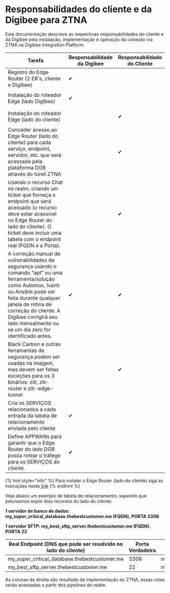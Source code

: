 # Responsabilidades do cliente e da Digibee para ZTNA

Esta documentação descreve as respectivas responsabilidades do cliente e da Digibee pela instalação, implementação e operação da conexão via ZTNA na Digibee Integration Platform.&#x20;

| Tarefa                                                                                                                                                                                                                                                                                          | Responsabilidade da Digibee | Responsabilidade do Cliente |
| ----------------------------------------------------------------------------------------------------------------------------------------------------------------------------------------------------------------------------------------------------------------------------------------------- | --------------------------- | --------------------------- |
| Registro do Edge Router (2 ER's, cliente e Digibee)                                                                                                                                                                                                                                             | ✔                           | <p><br></p>                 |
| Instalação do roteador Edge (lado Digibee)                                                                                                                                                                                                                                                      | ✔                           | <p><br></p>                 |
| Instalação do roteador Edge (lado do cliente)                                                                                                                                                                                                                                                   | <p><br></p>                 | ✔                           |
| Conceder acesso ao Edge Router (lado do cliente) para cada serviço, endpoint, servidor, etc. que será acessado pela plataforma DGB através do túnel ZTNA                                                                                                                                        | <p><br></p>                 | ✔                           |
| Usando o recurso Chat no realm, criando um ticket que forneça o endpoint que será acessado (o recurso deve estar acessível no Edge Router do lado do cliente). O ticket deve incluir uma tabela com o endpoint real (FQDN e a Porta).                                                           | <p><br></p>                 | ✔                           |
| A correção manual de vulnerabilidades de segurança usando o comando “apt” ou uma ferramenta/solução como Automox, Ivanti ou Ansible pode ser feita durante qualquer janela de rotina de correção do cliente. A Digibee corrigirá seu lado mensalmente ou se um dia zero for identificado antes. | ✔                           | ✔                           |
| Black Carbon e outras ferramentas de segurança podem ser usadas na imagem, mas devem ser feitas exceções para os 3 binários: ziti, ziti-router e ziti-edge-tunnel                                                                                                                               | <p><br></p>                 | ✔                           |
| Cria os SERVIÇOS relacionados a cada entrada da tabela de relacionamento enviada pelo cliente                                                                                                                                                                                                   | ✔                           | <p><br></p>                 |
| Define APPWANs para garantir que o Edge Router do lado DGB possa rotear o tráfego para os SERVIÇOS do cliente.                                                                                                                                                                                  | ✔                           | <p><br></p>                 |



{% hint style="info" %}
Para instalar o Edge Router (lado do cliente) siga as instruções neste[ link](https://support.netfoundry.io/hc/en-us/articles/5700949793293-Deployment-guides-for-provisioning-customer-edge-routers-in-a-private-cloud)
{% endhint %}

Veja abaixo um exemplo de tabela de relacionamento, supondo que precisamos expor dois recursos do lado do cliente:

**1 servidor de banco de dados: my\_super\_critical\_database.thebestcustomer.me (FQDN), PORTA 3306**

**1 servidor SFTP: my\_best\_sftp\_server.thebestcustomer.me (FQDN). PORTA 22**

| Real Endpoint (DNS que pode ser resolvido no lado do cliente) | Porta Verdadeira | Resultado após a criação da rota (usado em pipelines) | Porta |
| ------------------------------------------------------------- | ---------------- | ----------------------------------------------------- | ----- |
| my\_super\_critical\_database.thebestcustomer.me              | 3306             | my\_super\_critical\_database.thebestcustomer.me      | 3306  |
| my\_best\_sftp\_server.thebestcustomer.me                     | 22               | my\_best\_sftp\_server.thebestcustomer.digibee.me     | 22    |

As colunas da direita são resultado da implementação do ZTNA, essas rotas serão acessadas a partir dos pipelines do realm.&#x20;
